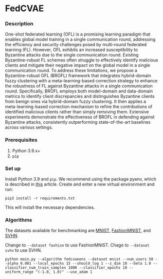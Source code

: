# FedCVAE

### Description
One-shot federated learning (OFL) is a promising learning paradigm that enables global model training in a single communication round, addressing the efficiency and security challenges posed by multi-round federated learning (FL). However, OFL exhibits an increased susceptibility to Byzantine attacks due to the single communication round. Existing Byzantine-robust FL schemes often struggle to effectively identify malicious clients and mitigate their negative impact on the global model in a single communication round. To address these limitations, we propose a Byzantine-robust OFL (BROFL) framework that integrates hybrid-domain fuzzy clustering with a meta-learning-based correction strategy to enhance the robustness of FL against Byzantine attacks in a single communication round. Specifically, BROFL employs both model-domain and data-domain metrics to identify client discrepancies and distinguishes Byzantine clients from benign ones via hybrid-domain fuzzy clustering. It then applies a meta-learning-based correction mechanism to refine the contributions of identified malicious clients rather than simply removing them. Extensive experiments demonstrate the effectiveness of BROFL in defending against Byzantine attacks, consistently outperforming state-of-the-art baselines across various settings.
### Prerequisites
1. Python 3.9.x+
2. `pip`

### Set up
Install Python 3.9 and `pip`. We recommend using the package pyenv, which is described in [this](https://realpython.com/intro-to-pyenv/) article.
Create and enter a new virtual environment and run:
```
pip3 install -r requirements.txt
```
This will install the necessary dependencies.

### Algorithms

The datasets available for benchmarking are [MNIST](http://yann.lecun.com/exdb/mnist/), [FashionMNIST](https://github.com/zalandoresearch/fashion-mnist), and [SVHN](http://ufldl.stanford.edu/housenumbers/).

Change to `--dataset fashion` to use FashionMNIST. 
Chage to `--dataset svhn` to use SVHN.

```
python main.py --algorithm fedcvaeens --dataset mnist --num_users 50 --alpha 0.001 --local_epochs 15 --should_log 1 --z_dim 10 --beta 1.0 --classifier_num_train_samples 1000 --classifier_epochs 10 --uniform_range "(-1.0, 1.0)" --use_adam 1       
```

